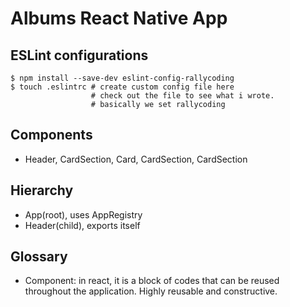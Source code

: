 # Albums React Native App


## ESLint configurations
```
$ npm install --save-dev eslint-config-rallycoding
$ touch .eslintrc # create custom config file here
                  # check out the file to see what i wrote.
                  # basically we set rallycoding

```
## Components
* Header, CardSection, Card, CardSection, CardSection

## Hierarchy
* App(root), uses AppRegistry
* Header(child), exports itself

## Glossary
* Component: in react, it is a block of codes that can be reused throughout the application. Highly reusable and constructive.
